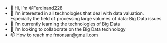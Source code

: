 - 👋 Hi, I’m @Ferdinand228
- 👀 I’m interested in all technologies that deal with data valuation. Especially the field of processing large volumes of data: Big Data issues
- 🌱 I’m currently learning the technologies of Big Data
- 💞️ I’m looking to collaborate on the Big Data technology
- 📫 How to reach me fmonsan@gmail.com

<!---
Ferdinand228/Ferdinand228 is a ✨ special ✨ repository because its `README.md` (this file) appears on your GitHub profile.
You can click the Preview link to take a look at your changes.
--->
